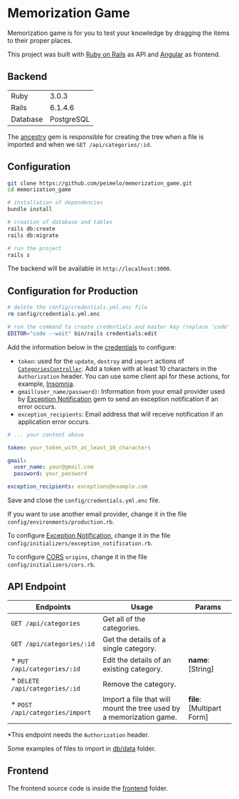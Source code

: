 # Memorization Game

Memorization game is for you to test your knowledge by dragging the items to their proper places.

This project was built with [Ruby on Rails](https://rubyonrails.org/) as API and [Angular](https://angular.io/) as frontend.

## Backend

<table>
  <tr>
    <td>Ruby</td>
    <td>
      3.0.3
    </td>
  </tr>
  <tr>
    <td>Rails</td>
    <td>
      6.1.4.6
    </td>
  </tr>
  <tr>
    <td>Database</td>
    <td>
      PostgreSQL
    </td>
  </tr>
</table>

The [ancestry](https://github.com/stefankroes/ancestry) gem is responsible for creating
the tree when a file is imported and when we `GET /api/categories/:id`.

## Configuration

```bash
git clone https://github.com/peimelo/memorization_game.git
cd memorization_game

# installation of dependencies
bundle install

# creation of database and tables
rails db:create
rails db:migrate

# run the project
rails s
```

The backend will be available in `http://localhost:3000`.

## Configuration for Production

```bash
# delete the config/credentials.yml.enc file
rm config/credentials.yml.enc

# run the command to create credentials and master key (replace 'code' if you don't use VSCode)
EDITOR="code --wait" bin/rails credentials:edit
```

Add the information below in the [credentials](https://guides.rubyonrails.org/security.html#custom-credentials) to configure:

- `token`: used for the `update`, `destroy` and `import` actions of
  [`CategoriesController`](/app/controllers/api/categories_controller.rb).
  Add a token with at least 10 characters in the `Authorization` header.
  You can use some client api for these actions, for example, [Insomnia](https://insomnia.rest).
- `gmail(user_name/password)`: Information from your email provider used by
  [Exception Notification](https://github.com/smartinez87/exception_notification) gem
  to send an exception notification if an error occurs.
- `exception_recipients`: Email address that will receive notification if an application error occurs.

```yml
# ... your content above

token: your_token_with_at_least_10_characters

gmail:
  user_name: your@gmail.com
  password: your_password

exception_recipients: exceptions@example.com
```

Save and close the `config/credentials.yml.enc` file.

If you want to use another email provider, change it in the file
`config/environments/production.rb`.

To configure [Exception Notification](https://github.com/smartinez87/exception_notification), change it in the file
`config/initializers/exception_notification.rb`.

To configure [CORS](https://github.com/cyu/rack-cors) `origins`, change it in the file
`config/initializers/cors.rb`.

## API Endpoint

| Endpoints                        | Usage                                                               | Params                     |
| -------------------------------- | ------------------------------------------------------------------- | -------------------------- |
| `GET /api/categories`            | Get all of the categories.                                          |                            |
| `GET /api/categories/:id`        | Get the details of a single category.                               |                            |
| \* `PUT /api/categories/:id`     | Edit the details of an existing category.                           | **name**: [String]         |
| \* `DELETE /api/categories/:id`  | Remove the category.                                                |                            |
| \* `POST /api/categories/import` | Import a file that will mount the tree used by a memorization game. | **file**: [Multipart Form] |

\*This endpoint needs the `Authorization` header.

Some examples of files to import in [db/data](/db/data) folder.

## Frontend

The frontend source code is inside the [frontend](/frontend) folder.
